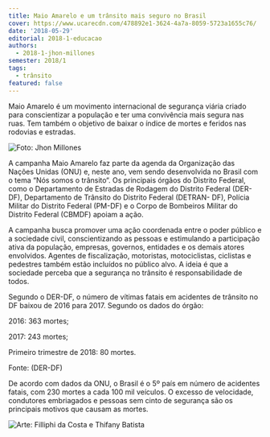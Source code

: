 ```yaml
---
title: Maio Amarelo e um trânsito mais seguro no Brasil
cover: https://www.ucarecdn.com/478892e1-3624-4a7a-8059-5723a1655c76/
date: '2018-05-29'
editorial: 2018-1-educacao
authors:
  - 2018-1-jhon-millones
semester: 2018/1
tags:
  - trânsito
featured: false
---
```

Maio Amarelo é um movimento internacional de segurança viária criado para conscientizar a população e ter uma convivência mais segura nas ruas. Tem também o objetivo de baixar o índice de mortes e feridos nas rodovias e estradas.

![Foto: Jhon Millones](https://www.ucarecdn.com/67ffbcff-2d32-46be-b371-9fc2aeea0091/)

A campanha Maio Amarelo faz parte da agenda da Organização das Nações Unidas (ONU) e, neste ano, vem sendo desenvolvida no Brasil com o tema “Nós somos o trânsito“. Os principais órgãos do Distrito Federal, como o Departamento de Estradas de Rodagem do Distrito Federal (DER-DF), Departamento de Trânsito do Distrito Federal (DETRAN- DF), Polícia Militar do Distrito Federal (PM-DF) e o Corpo de Bombeiros Militar do Distrito Federal (CBMDF) apoiam a ação.

A campanha busca promover uma ação coordenada entre o poder público e a sociedade civil, conscientizando as pessoas e estimulando a participação ativa da população, empresas, governos, entidades e os demais atores envolvidos. Agentes de fiscalização, motoristas, motociclistas, ciclistas e pedestres também estão incluídos no público alvo. A ideia é que a sociedade perceba que a segurança no trânsito é responsabilidade de todos.

Segundo o DER-DF, o número de vítimas fatais em acidentes de trânsito no DF baixou de 2016 para 2017. Segundo os dados do órgão:

2016: 363 mortes;

2017: 243 mortes;

Primeiro trimestre de 2018: 80 mortes.

Fonte: (DER-DF)

De acordo com dados da ONU, o Brasil é o 5º país em número de acidentes fatais, com 230 mortes a cada 100 mil veículos. O excesso de velocidade, condutores embriagados e pessoas sem cinto de segurança são os principais motivos que causam as mortes.

![Arte: Filliphi da Costa e Thifany Batista](https://www.ucarecdn.com/78400eb9-d7d5-4823-92f0-e94ce8cea7c6/)
